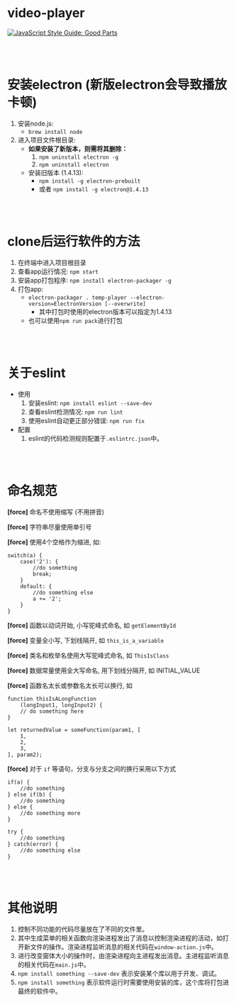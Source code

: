 
# video-player 

[![JavaScript Style Guide: Good Parts](https://img.shields.io/badge/code%20style-goodparts-brightgreen.svg?style=flat)](https://github.com/dwyl/goodparts "JavaScript The Good Parts")

<br></br>

# 安装electron (新版electron会导致播放卡顿)
1. 安装node.js:
    * `brew install node`
2. 进入项目文件根目录:
    * **如果安装了新版本，则需将其删除：**
        1. `npm uninstall electron -g`
        2. `npm uninstall electron`
    * 安装旧版本 (1.4.13):
        * `npm install -g electron-prebuilt`
        * 或者 `npm install -g electron@1.4.13`
    
<br></br>

# clone后运行软件的方法
1. 在终端中进入项目根目录
2. 查看app运行情况: `npm start`
3. 安装app打包程序: `npm install electron-packager -g`
4. 打包app: 
    * `electron-packager . temp-player --electron-version=ElectronVersion [--overwrite]`
        * 其中打包时使用的electron版本可以指定为1.4.13
    * 也可以使用`npm run pack`进行打包

<br></br>

# 关于eslint
* 使用
    1. 安装eslint: `npm install eslint --save-dev`
    2. 查看eslint检测情况: `npm run lint`
    3. 使用eslint自动更正部分错误: `npm run fix`
* 配置
    1. eslint的代码检测规则配置于`.eslintrc.json`中。

<br></br>

# 命名规范

**[force]** 命名不使用缩写 (不用拼音)

**[force]** 字符串尽量使用单引号

**[force]** 使用4个空格作为缩进, 如:

    switch(a) {
        case('2'): {
            //do something
            break;
        }
        default: {
            //do something else
            a += '2';
        }
    }

**[force]** 函数以动词开始, 小写驼峰式命名, 如 `getElementById`

**[force]** 变量全小写, 下划线隔开, 如 `this_is_a_variable`

**[force]** 类名和枚举名使用大写驼峰式命名, 如 `ThisIsClass`

**[force]** 数据常量使用全大写命名, 用下划线分隔开, 如 INITIAL_VALUE

**[force]** 函数名太长或参数名太长可以换行, 如 

    function thisIsALongFunction
        (longInput1, longInput2) {
        // do something here
    }

    let returnedValue = someFunction(param1, [
        1,
        2,
        3,
    ], param2);

**[force]** 对于 `if` 等语句，分支与分支之间的换行采用以下方式

    if(a) {
        //do something
    } else if(b) {
        //do something
    } else {
        //do something more
    }

    try {
        //do something
    } catch(error) {
        //do something else
    }

<br></br>

# 其他说明
1. 控制不同功能的代码尽量放在了不同的文件里。
2. 其中生成菜单的相关函数向渲染进程发出了消息以控制渲染进程的活动，如打开新文件的操作。渲染进程监听消息的相关代码在`window-action.js`中。
3. 进行改变窗体大小的操作时，由渲染进程向主进程发出消息。主进程监听消息的相关代码在`main.js`中。
4. `npm install something --save-dev` 表示安装某个库以用于开发、调试。
5. `npm install something` 表示软件运行时需要使用安装的库，这个库将打包进最终的软件中。

